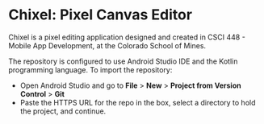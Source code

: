 # Chixel: Pixel Canvas Editor
Chixel is a pixel editing application designed and created in CSCI 448 - Mobile App Development, at the Colorado School of Mines.

The repository is configured to use Android Studio IDE and the Kotlin programming language. To import the repository:
* Open Android Studio and go to **File** > **New** > **Project from Version Control** > **Git**
* Paste the HTTPS URL for the repo in the box, select a directory to hold the project, and continue.
